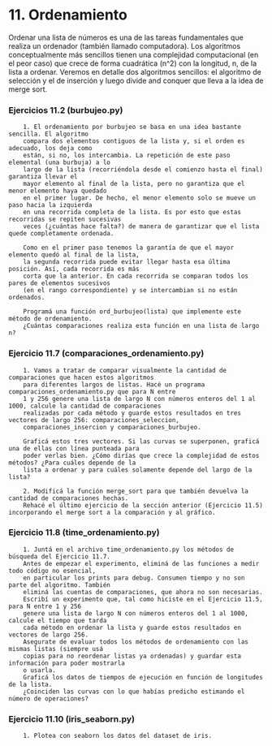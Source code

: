 # 11. Ordenamiento

Ordenar una lista de números es una de las tareas fundamentales que realiza un ordenador (también llamado computadora). Los algoritmos conceptualmente más sencillos tienen una complejidad computacional (en el peor caso) que crece de forma cuadrática (n^2) con la longitud, n, de la lista a ordenar. Veremos en detalle dos algoritmos sencillos: el algoritmo de selección y el de inserción y luego divide and conquer que lleva a la idea de merge sort.

### Ejercicios 11.2 (burbujeo.py)

        1. El ordenamiento por burbujeo se basa en una idea bastante sencilla. El algoritmo
        compara dos elementos contiguos de la lista y, si el orden es adecuado, los deja como
        están, si no, los intercambia. La repetición de este paso elemental (una burbuja) a lo
        largo de la lista (recorriéndola desde el comienzo hasta el final) garantiza llevar el
        mayor elemento al final de la lista, pero no garantiza que el menor elemento haya quedado
        en el primer lugar. De hecho, el menor elemento solo se mueve un paso hacia la izquierda
        en una recorrida completa de la lista. Es por esto que estas recorridas se repiten sucesivas
        veces (¿cuántas hace falta?) de manera de garantizar que el lista quede completamente ordenada.

        Como en el primer paso tenemos la garantía de que el mayor elemento quedó al final de la lista,
        la segunda recorrida puede evitar llegar hasta esa última posición. Así, cada recorrida es más
        corta que la anterior. En cada recorrida se comparan todos los pares de elementos sucesivos
        (en el rango correspondiente) y se intercambian si no están ordenados.

        Programá una función ord_burbujeo(lista) que implemente este método de ordenamiento.
        ¿Cuántas comparaciones realiza esta función en una lista de largo n?

### Ejercicio 11.7 (comparaciones_ordenamiento.py)

        1. Vamos a tratar de comparar visualmente la cantidad de comparaciones que hacen estos algoritmos
        para diferentes largos de listas. Hacé un programa comparaciones_ordenamiento.py que para N entre
        1 y 256 genere una lista de largo N con números enteros del 1 al 1000, calcule la cantidad de comparaciones
        realizadas por cada método y guarde estos resultados en tres vectores de largo 256: comparaciones_seleccion,
        comparaciones_insercion y comparaciones_burbujeo.

        Graficá estos tres vectores. Si las curvas se superponen, graficá una de ellas con línea punteada para
        poder verlas bien. ¿Cómo dirías que crece la complejidad de estos métodos? ¿Para cuáles depende de la
        lista a ordenar y para cuáles solamente depende del largo de la lista?

        2. Modificá la función merge_sort para que también devuelva la cantidad de comparaciones hechas.
        Rehacé el último ejercicio de la sección anterior (Ejercicio 11.5) incorporando el merge sort a la comparación y al gráfico.

### Ejercicio 11.8 (time_ordenamiento.py)

        1. Juntá en el archivo time_ordenamiento.py los métodos de búsqueda del Ejercicio 11.7.
        Antes de empezar el experimento, eliminá de las funciones a medir todo código no esencial,
        en particular los prints para debug. Consumen tiempo y no son parte del algoritmo. También
        eliminá las cuentas de comparaciones, que ahora no son necesarias.
        Escribí un experimento que, tal como hiciste en el Ejercicio 11.5, para N entre 1 y 256
        genere una lista de largo N con números enteros del 1 al 1000, calcule el tiempo que tarda
        cada método en ordenar la lista y guarde estos resultados en vectores de largo 256.
        Asegurate de evaluar todos los métodos de ordenamiento con las mismas listas (siempre usá
        copias para no reordenar listas ya ordenadas) y guardar esta información para poder mostrarla
        o usarla.
        Graficá los datos de tiempos de ejecución en función de longitudes de la lista.
        ¿Coinciden las curvas con lo que habías predicho estimando el número de operaciones?


### Ejercicio 11.10 (iris_seaborn.py)

        1. Plotea con seaborn los datos del dataset de iris.
